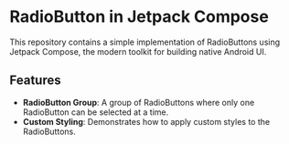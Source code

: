 # RadioButton in Jetpack Compose

This repository contains a simple implementation of RadioButtons using Jetpack Compose, the modern toolkit for building native Android UI.

## Features

- **RadioButton Group**: A group of RadioButtons where only one RadioButton can be selected at a time.
- **Custom Styling**: Demonstrates how to apply custom styles to the RadioButtons.
